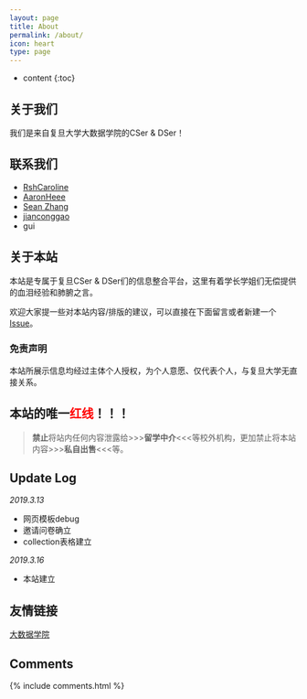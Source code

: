 ```yaml
---
layout: page
title: About
permalink: /about/
icon: heart
type: page
---
```


* content
{:toc}

## 关于我们

我们是来自复旦大学大数据学院的CSer & DSer！

## 联系我们

* [RshCaroline](https://rshcaroline.github.io/)
* [AaronHeee](https://aaronheee.github.io/)
* [Sean Zhang](https://zhangshun97.github.io/)
* [jianconggao](https://github.com/jianconggao)
* gui

## 关于本站

本站是专属于复旦CSer & DSer们的信息整合平台，这里有着学长学姐们无偿提供的血泪经验和肺腑之言。

欢迎大家提一些对本站内容/排版的建议，可以直接在下面留言或者新建一个 [Issue](https://github.com/Gaohaoyang/gaohaoyang.github.io/issues)。

### 免责声明

本站所展示信息均经过主体个人授权，为个人意愿、仅代表个人，与复旦大学无直接关系。

## **本站的唯一<font color=#FF0000>红线</font>！！！**

> **禁止**将站内任何内容泄露给>>>**留学中介**<<<等校外机构，更加禁止将本站内容>>>**私自出售**<<<等。

## Update Log
*2019.3.13*

- 网页模板debug
- 邀请问卷确立
- collection表格建立


*2019.3.16*

- 本站建立

## 友情链接

[大数据学院](www.sds.fudan.edu.cn/)

## Comments

{% include comments.html %}
